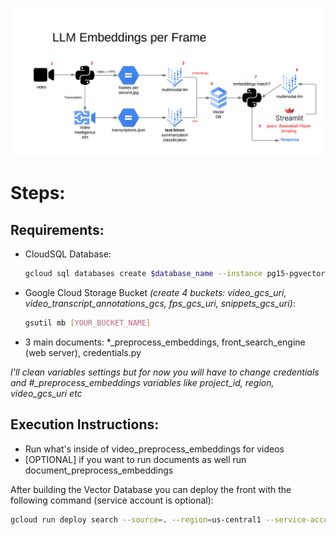 ![Alt text](images/video_architecture.png)

# Steps:

## Requirements:
- CloudSQL Database: 
    
    ```bash 
    gcloud sql databases create $database_name --instance pg15-pgvector-demo```

- Google Cloud Storage Bucket *(create 4 buckets: video_gcs_uri, video_transcript_annotations_gcs, fps_gcs_uri, snippets_gcs_uri)*: 
    ```bash 
    gsutil mb [YOUR_BUCKET_NAME]
    ```
- 3 main documents: *_preprocess_embeddings, front_search_engine (web server), credentials.py

*I'll clean variables settings but for now you will have to change credentials and #_preprocess_embeddings variables like project_id, region, video_gcs_uri etc*

## Execution Instructions:
- Run what's inside of video_preprocess_embeddings for videos
- [OPTIONAL] if you want to run documents as well run document_preprocess_embeddings

After building the Vector Database you can deploy the front with the following command (service account is optional):
```bash
gcloud run deploy search --source=. --region=us-central1 --service-account=cloud-run@vtxdemos.iam.gserviceaccount.com
``````